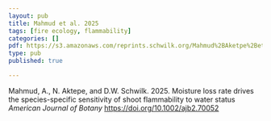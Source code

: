 ```yaml
---
layout: pub
title: Mahmud et al. 2025
tags: [fire ecology, flammability]
categories: []
pdf: https://s3.amazonaws.com/reprints.schwilk.org/Mahmud%2BAketpe%2Betal-2025_American+J+of+Botany+-+2025+-+Mahmud+-+Moisture+loss+rate+drives+the+species%E2%80%90specific+sensitivity+of+shoot+flammability+to.pdf
type: pub
published: true

---
```

Mahmud, A., N. Aktepe, and D.W. Schwilk. 2025. Moisture loss rate drives the species-specific sensitivity of shoot flammability to water status *American Journal of Botany* https://doi.org/10.1002/ajb2.70052

